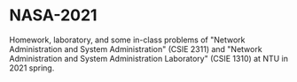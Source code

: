 # NASA-2021

Homework, laboratory, and some in-class problems of "Network Administration and System Administration" (CSIE  2311) and "Network Administration and System Administration Laboratory" (CSIE  1310) at NTU in 2021 spring.

